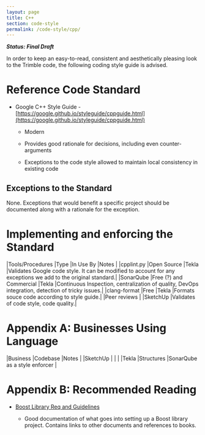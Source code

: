 ```yaml
---
layout: page
title: C++
section: code-style
permalink: /code-style/cpp/
---
```


**_Status: Final Draft_**

In order to keep an easy-to-read, consistent and aesthetically pleasing look to the Trimble code, the following coding style guide is advised.

# Reference Code Standard

* Google C++ Style Guide - [https://google.github.io/styleguide/cppguide.html](https://google.github.io/styleguide/cppguide.html)

    * Modern

    * Provides good rationale for decisions, including even counter-arguments

    * Exceptions to the code style allowed to maintain local consistency in existing code

## Exceptions to the Standard

None. Exceptions that would benefit a specific project should be documented along with a rationale for the exception.

# Implementing and enforcing the Standard

|Tools/Procedures |Type                    |In Use By |Notes |
|cpplint.py       |Open Source             |Tekla     |Validates Google code style. It can be modified to account for any exceptions we add to the original standard.|
|SonarQube        |Free (?) and Commercial |Tekla     |Continuous Inspection, centralization of quality, DevOps integration, detection of tricky issues.|
|clang-format     |Free                    |Tekla     |Formats souce code according to style guide.|
|Peer reviews     |                        |SketchUp  |Validates of code style, code quality.|

# Appendix A: Businesses Using Language

|Business |Codebase   |Notes                          |
|SketchUp |           |                               |
|Tekla    |Structures |SonarQube as a  style enforcer |

# Appendix B: Recommended Reading

* [Boost Library Req and Guidelines](http://www.boost.org/development/requirements.html)

    * Good documentation of what goes into setting up a Boost library project. Contains links to other documents and references to books.

